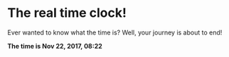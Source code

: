 # The real time clock!

Ever wanted to know what the time is? Well, your journey is about to end!

**The time is Nov 22, 2017, 08:22**